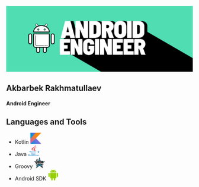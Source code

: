 ![I am Android Engineer](https://github.com/A-Rakhmatullaev/A-Rakhmatullaev/blob/main/friday.png)



## Akbarbek Rakhmatullaev
#### Android Engineer

## Languages and Tools
- Kotlin <img src="https://github.com/A-Rakhmatullaev/A-Rakhmatullaev/blob/main/kotlin.png" alt="kotlin" width="30" height="30"/>
- Java <img src="https://github.com/A-Rakhmatullaev/A-Rakhmatullaev/blob/main/java.png" alt="java" width="30" height="30"/>
- Groovy <img src="https://github.com/A-Rakhmatullaev/A-Rakhmatullaev/blob/main/groovy.png" alt="groovy" width="30" height="30"/>
- Android SDK <img src="https://github.com/A-Rakhmatullaev/A-Rakhmatullaev/blob/main/android.png" alt="android" width="30" height="30"/>




